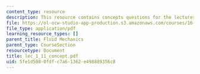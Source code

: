 ```yaml
---
content_type: resource
description: This resource contains concepts questions for the lectures F1 to F11.
file: https://ol-ocw-studio-app-production.s3.amazonaws.com/courses/16-01-unified-engineering-i-ii-iii-iv-fall-2005-spring-2006/5fe1d5080fdfc7a61362e498889356c8_lec_1_11_concept.pdf
file_type: application/pdf
learning_resource_types: []
parent_title: Fluid Mechanics
parent_type: CourseSection
resourcetype: Document
title: lec_1_11_concept.pdf
uid: 5fe1d508-0fdf-c7a6-1362-e498889356c8
---
```

